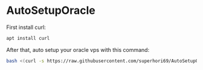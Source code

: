 # AutoSetupOracle
First install curl:

```bash
apt install curl
```
After that, auto setup your oracle vps with this command:

```bash
bash <(curl -s https://raw.githubusercontent.com/superhori69/AutoSetupOracle/main/setup.sh)
```
